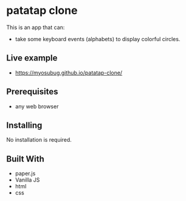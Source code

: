# patatap clone

This is an app that can:

* take some keyboard events (alphabets) to display colorful circles.

## Live example

* https://myosubug.github.io/patatap-clone/

## Prerequisites

* any web browser

## Installing

No installation is required.

## Built With

* paper.js
* Vanilla JS
* html
* css
